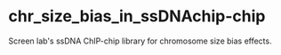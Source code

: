 # chr_size_bias_in_ssDNAchip-chip
Screen lab's ssDNA ChIP-chip library for chromosome size bias effects.
